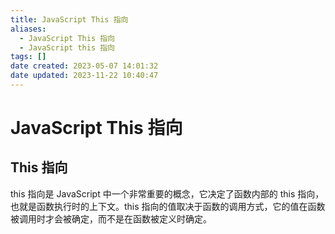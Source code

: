 ```yaml
---
title: JavaScript This 指向
aliases:
  - JavaScript This 指向
  - JavaScript this 指向
tags: []
date created: 2023-05-07 14:01:32
date updated: 2023-11-22 10:40:47
---
```


# JavaScript This 指向

## This 指向

this 指向是 JavaScript 中一个非常重要的概念，它决定了函数内部的 this 指向，也就是函数执行时的上下文。this 指向的值取决于函数的调用方式，它的值在函数被调用时才会被确定，而不是在函数被定义时确定。
